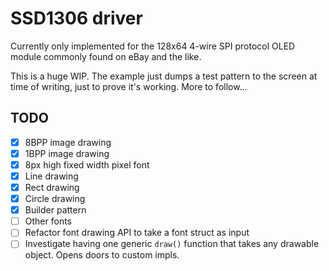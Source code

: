 # SSD1306 driver

Currently only implemented for the 128x64 4-wire SPI protocol OLED module commonly found on eBay and the like.

This is a huge WIP. The example just dumps a test pattern to the screen at time of writing, just to prove it's working. More to follow...

## TODO

- [x] 8BPP image drawing
- [x] 1BPP image drawing
- [x] 8px high fixed width pixel font
- [x] Line drawing
- [x] Rect drawing
- [x] Circle drawing
- [x] Builder pattern
- [ ] Other fonts
- [ ] Refactor font drawing API to take a font struct as input
- [ ] Investigate having one generic `draw()` function that takes any drawable object. Opens doors to custom impls.